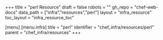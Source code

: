 +++
title = "perl Resource"
draft = false
robots = ""
gh_repo = "chef-web-docs"
data_path = ["infra","resources","perl"]
layout = "infra_resource"
toc_layout = "infra_resource_toc"

[menu]
  [menu.infra]
    title = "perl"
    identifier = "chef_infra/resources/perl"
    parent = "chef_infra/resources"
+++

<!-- The contents of this page are automatically generated from the perl.yaml file in the data/infra/resources directory. -->
<!-- To suggest a change, edit the https://github.com/chef/chef/blob/main/lib/chef/resource/perl.rb file and submit a pull request to the https://github.com/chef/chef repository. -->
<!-- markdownlint-disable-file -->
